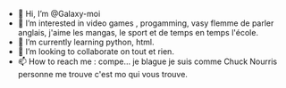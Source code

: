 - 👋 Hi, I’m @Galaxy-moi
- 👀 I’m interested in video games , progamming, vasy flemme de parler anglais, j'aime les mangas, le sport et de temps en temps l'école.
- 🌱 I’m currently learning python, html.
- 💞️ I’m looking to collaborate on tout et rien.
- 📫 How to reach me : compe... je blague je suis comme Chuck Nourris personne me trouve c'est mo qui vous trouve.

<!---
Galaxy-moi/Galaxy-moi is a ✨ special ✨ repository because its `README.md` (this file) appears on your GitHub profile.
You can click the Preview link to take a look at your changes.
--->
